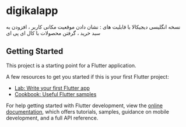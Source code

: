 # digikalapp

نسخه انگلیسی دیجیکالا  با قابلیت های : نشان دادن موقعیت مکانی کاربر ، افزودن به سبد خرید ، گرفتن محصولات با کال ای پی ای

## Getting Started

This project is a starting point for a Flutter application.

A few resources to get you started if this is your first Flutter project:

- [Lab: Write your first Flutter app](https://docs.flutter.dev/get-started/codelab)
- [Cookbook: Useful Flutter samples](https://docs.flutter.dev/cookbook)

For help getting started with Flutter development, view the
[online documentation](https://docs.flutter.dev/), which offers tutorials,
samples, guidance on mobile development, and a full API reference.
